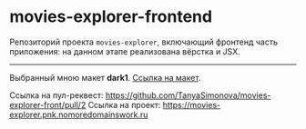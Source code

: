# movies-explorer-frontend
Репозиторий проекта `movies-explorer`, включающий фронтенд часть приложения: на данном этапе реализована вёрстка и JSX.
***
Выбранный мною макет **dark1**.
[Ссылка на макет](https://www.figma.com/file/6FMWkB94wE7KTkcCgUXtnC/%D0%94%D0%B8%D0%BF%D0%BB%D0%BE%D0%BC%D0%BD%D1%8B%D0%B9-%D0%BF%D1%80%D0%BE%D0%B5%D0%BA%D1%82?type=design&node-id=891-3857&mode=design&t=LsDBX72q3i2a6n2t-0).

Ссылка на пул-реквест: https://github.com/TanyaSimonova/movies-explorer-front/pull/2
Ссылка на проект: https://movies-explorer.pnk.nomoredomainswork.ru
